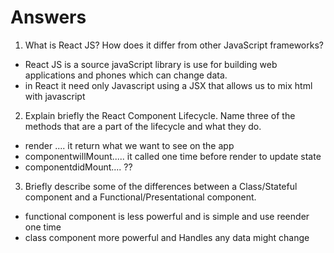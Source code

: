 # Answers

1. What is React JS? How does it differ from other JavaScript frameworks?
 * React JS is a source javaScript library  is use for building web applications and phones which can change data.
 * in React it need only Javascript using a  JSX that allows us  to mix html with  javascript 


2. Explain briefly the React Component Lifecycle. Name three of the methods that are a part of the lifecycle and what they do.
* render .... it return what we want to see on the app
* componentwillMount..... it called one time before render to update state
* componentdidMount....  ??


3. Briefly describe some of the differences between a Class/Stateful component and a Functional/Presentational component.

* functional component is less powerful and is simple and use reender one time
* class component more powerful and Handles any data  might change
